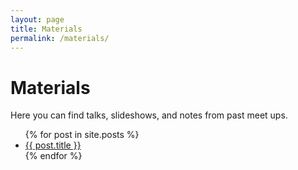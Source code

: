 ```yaml
---
layout: page
title: Materials
permalink: /materials/
---
```

# Materials  

Here you can find talks, slideshows, and notes from past meet ups.

<ul>
  {% for post in site.posts %}
    <li>
      <a href="{{ post.url }}">{{ post.title }}</a>
    </li>
  {% endfor %}
</ul>
